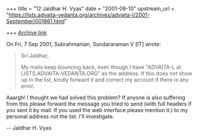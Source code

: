 +++
title = "12 Jaldhar H. Vyas"
date = "2001-09-10"
upstream_url = "https://lists.advaita-vedanta.org/archives/advaita-l/2001-September/001861.html"

+++
[Archive link](https://lists.advaita-vedanta.org/archives/advaita-l/2001-September/001861.html)

On Fri, 7 Sep 2001, Subrahmanian, Sundararaman V [IT] wrote:

> Sri Jaldhar,
>
> My mails keep bouncing back, even though I have
> "ADVAITA-L at LISTS.ADVAITA-VEDANTA.ORG" as the address.  If this does not show
> up in the list, kindly forward it and correct my account if there is any
> error.
>

Aaargh!  I thought we had solved this problem?  If anyone is also
suffering from this please forward the message you tried to send (with
full headers if you sent it by mail.  If you used the web interface please
mention it.) to my personal address not the list.  I'll investigate.

--
Jaldhar H. Vyas <jaldhar at braincells.com>

